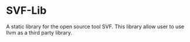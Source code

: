 # SVF-Lib
A static library for the open source tool SVF. This library allow user to use llvm as a third party library.
